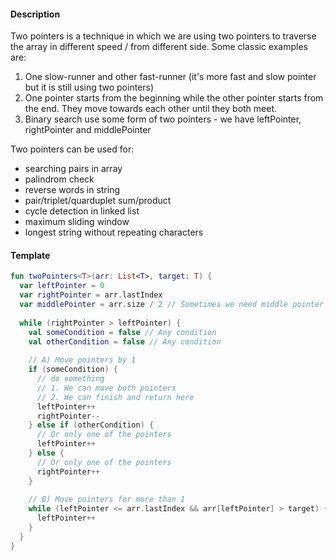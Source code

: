 #### Description
Two pointers is a technique in which we are using two pointers to traverse the array in different speed / from different side. Some classic examples are:
1. One slow-runner and other fast-runner (it's more fast and slow pointer but it is still using two pointers)
2. One pointer starts from the beginning while the other pointer starts from the end. They move towards each other until they both meet.
3. Binary search use some form of two pointers - we have leftPointer, rightPointer and middlePointer

Two pointers can be used for:
- searching pairs in array
- palindrom check
- reverse words in string
- pair/triplet/quarduplet sum/product
- cycle detection in linked list
- maximum sliding window
- longest string without repeating characters


 
#### Template
```kotlin
fun twoPointers<T>(arr: List<T>, target: T) {
  var leftPointer = 0
  var rightPointer = arr.lastIndex
  var middlePointer = arr.size / 2 // Sometimes we need middle pointer that can be moved in one of two direction
  
  while (rightPointer > leftPointer) {
    val someCondition = false // Any condition
    val otherCondition = false // Any condition
    
    // A) Move pointers by 1
    if (someCondition) {
      // do something
      // 1. We can move both pointers
      // 2. We can finish and return here
      leftPointer++
      rightPointer--
    } else if (otherCondition) {
      // Or only one of the pointers
      leftPointer++
    } else {
      // Or only one of the pointers
      rightPointer++
    }
    
    // B) Move pointers for more than 1
    while (leftPointer <= arr.lastIndex && arr[leftPointer] > target) {
      leftPointer++
    }
  }
}
```

